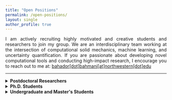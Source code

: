 ```yaml
---
title: "Open Positions"
permalink: /open-positions/
layout: single
author_profile: true
---
```


<div style="text-align: justify;">
I am actively recruiting highly motivated and creative students and researchers to join my group. 
We are an interdisciplinary team working at the intersection of computational solid mechanics, machine learning, and uncertainty quantification. 
If you are passionate about developing novel computational tools and conducting high-impact research, 
I encourage you to reach out to me at: <a href="mailto:bahador.bahmani@northwestern.edu">bahador[dot]bahmani[at]northwestern[dot]edu</a>
</div>

---

<details>
<summary><strong>Postdoctoral Researchers</strong></summary>

<p>Currently we have an opening.</p>

<p>Desired Background:</p>
<ul>
  <li>Ph.D. in mechanical engineering, applied mathematics, computer science, or related areas.</li>
  <li>Strong track record in computational modeling, scientific machine learning, uncertainty quantification or high-performance computing.</li>
  <li>Excellent publication record and communication skills.</li>
</ul>

<p>If interested, please send:</p>
<ul>
  <li>CV</li>
  <li>One or two representative publications</li>
  <li>A brief statement of research interests</li>
</ul>

</details>

<!--
## Postdoctoral Researchers
Currently we have an oppening.

Desired Background:
- Ph.D. in mechanical engineering, applied mathematics, computer science, or related areas.
- Strong track record in computational modeling, scientific machine learning, uncertainty quantification or high-performance computing.
- Excellent publication record and communication skills.

If interested, please send:
- CV,
- One or two representative publications,
- A brief statement of research interests.

---
-->

<details>
<summary><strong>Ph.D. Students</strong></summary>

<div style="text-align: justify;">
Students interested in pursuing a Ph.D. in Mechanical Engineering or Theoretical and Applied Mechanics at Northwestern University, 
starting in Fall 2026, are encouraged to reach out between October and December 2025.
</div>

<br />

<strong>Please include the following in your email:</strong>
<ul>
  <li>CV</li>
  <li>Transcripts (unofficial)</li>
  <li>A short statement of research interests</li>
  <li>English proficiency scores (if applicable)</li>
</ul>

</details>


<!--
## Ph.D. Students

<div style="text-align: justify;">
Students interested in pursuing a Ph.D. in Mechanical Engineering or Theoretical and Applied Mechanics at Northwestern University, 
starting in Fall 2026, are encouraged to reach out between October and December 2025.
</div>

Please include the following in your email:

- CV,
- Transcripts (unofficial),
- A short statement of research interests,
- English proficiency scores (if applicable).

---
-->

<details>
<summary><strong>Undergraduate and Master's Students</strong></summary>

<div style="text-align: justify;">
If you are a current student at Northwestern and are interested in gaining research experience in computational mechanics and/or machine learning, please feel free to reach out. 
We have several ongoing projects that you can contribute to, and we are also open to co-designing a new research project that excites both you and our group. 
Prior research experience is not required—enthusiasm and commitment are far more important. 
You are welcome to stop by my office to discuss opportunities, or you can email me a short paragraph about your research interests along with your CV or resume.
</div>

</details>

<!--
## Undergraduate and Master's Students

<div style="text-align: justify;">
If you are a current student at Northwestern and are interested in gaining research experience in computational mechanics and/or machine learning, please feel free to reach out. 
We have several ongoing projects that you can contribute to, and we are also open to co-designing a new research project that excites both you and our group. 
Prior research experience is not required—enthusiasm and commitment are far more important. 
You are welcome to stop by my office to discuss opportunities, or you can email me a short paragraph about your research interests along with your CV or resume.
</div>
-->
